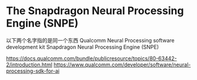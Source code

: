 # The Snapdragon Neural Processing Engine (SNPE)


以下两个名字指的是同一个东西
Qualcomm Neural Processing software development kit 
Snapdragon Neural Processing Engine (SNPE)


https://docs.qualcomm.com/bundle/publicresource/topics/80-63442-2/introduction.html
https://www.qualcomm.com/developer/software/neural-processing-sdk-for-ai

